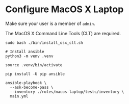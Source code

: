 # Configure MacOS X Laptop

Make sure your user is a member of `admin`.

The MacOS X Command Line Tools (CLT) are required.

```shell
sudo bash ./bin/install_osx_clt.sh
```


```shell
# Install ansible
python3 -m venv .venv

source .venv/bin/activate

pip install -U pip ansible

ansible-playbook \
  --ask-become-pass \
  --inventory ./roles/macos-laptop/tests/inventory \
  main.yml

```
